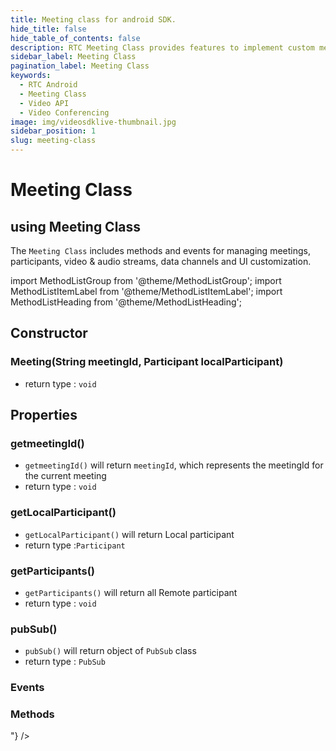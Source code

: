 ```yaml
---
title: Meeting class for android SDK.
hide_title: false
hide_table_of_contents: false
description: RTC Meeting Class provides features to implement custom meeting layout in your application.
sidebar_label: Meeting Class
pagination_label: Meeting Class
keywords:
  - RTC Android
  - Meeting Class
  - Video API
  - Video Conferencing
image: img/videosdklive-thumbnail.jpg
sidebar_position: 1
slug: meeting-class
---
```


# Meeting Class

## using Meeting Class

The `Meeting Class` includes methods and events for managing meetings, participants, video & audio streams, data channels and UI customization.

import MethodListGroup from '@theme/MethodListGroup';
import MethodListItemLabel from '@theme/MethodListItemLabel';
import MethodListHeading from '@theme/MethodListHeading';

## Constructor

### Meeting(String meetingId, Participant localParticipant)

- return type : `void`

## Properties

### getmeetingId()

- `getmeetingId()` will return `meetingId`, which represents the meetingId for the current meeting
- return type : `void`

### getLocalParticipant()

- `getLocalParticipant()` will return Local participant
- return type :`Participant`

### getParticipants()

- `getParticipants()` will return all Remote participant
- return type : `void`

### pubSub()

- `pubSub()` will return object of `PubSub` class
- return type : `PubSub`

### Events

<MethodListGroup>
  <MethodListItemLabel name="__events" >
    <MethodListGroup>
      <MethodListHeading heading="Events" />
      <MethodListItemLabel name="addEventListener(MeetingEventListener listener)"  type={"void"} />
      <MethodListItemLabel name="removeEventListener(MeetingEventListener listener)"  type={"void"} />
      <MethodListItemLabel name="removeAllListeners()"  type={"void"} />
    </MethodListGroup>
  </MethodListItemLabel>
</MethodListGroup>

### Methods

<MethodListGroup>
  <MethodListItemLabel name="__methods" >
    <MethodListGroup>
      <MethodListHeading heading="Methods" />
      <MethodListItemLabel description={"join the meeting"} name="join()"  type={"void"} />
      <MethodListItemLabel description={"leave the meeting"} name="leave()"  type={"void"} />
      <MethodListItemLabel description={"end the meeting"} name="end()"  type={"void"} />
      <MethodListItemLabel description={"enable self mic"} name="muteMic()"  type={"void"} />
      <MethodListItemLabel description={"disable self mic"} name="unmuteMic()"  type={"void"} />
      <MethodListItemLabel description={"enable self webcam"} name="enableWebcam()"  type={"void"} />
      <MethodListItemLabel description={"disable self webcam"} name="disableWebcam()"  type={"void"} />
      <MethodListItemLabel description={"start meeting recording"} name="startRecording(String webhookUrl)"  type={"void"} />
      <MethodListItemLabel description={"stop meeting recording"} name="stopRecording()"  type={"void"} />
      <MethodListItemLabel description={"start meeting live streaming"} name="startLivestream(List<LivestreamOutput> outputs)"  type={"void"} />
      <MethodListItemLabel description={"stop meeting live streaming"} name="stopLivestream()"  type={"void"} />
      <MethodListItemLabel description={"get all mic devices"} name="getMics()"  type={"Set<AppRTCAudioManager.AudioDevice>"} />
      <MethodListItemLabel description={"change self mic"} name="changeMic()"  type={"void"} />
      <MethodListItemLabel description={"When a Local participant changes the Mic, `AppRTCAudioManager.AudioManagerEvents()` is triggered which can be set by using this method"} name="setAudioDeviceChangeListener(AppRTCAudioManager.AudioManagerEvents audioManagerEvents)"  type={"void"} />
      <MethodListItemLabel description={"change self webcam"} name="changeWebcam()"  type={"void"} />
      <MethodListItemLabel description={"start sharing phone screen"} name="enableScreenShare(Intent data)"  type={"void"} />
      <MethodListItemLabel description={"stop sharing phone screen"} name="disableScreenShare()"  type={"void"} />
    </MethodListGroup>
  </MethodListItemLabel>
</MethodListGroup>
